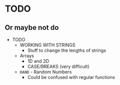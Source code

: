 # TODO
## Or maybe not do


- TODO
  - WORKING WITH STRINGS
    - Stuff to change the lengths of strings
  - Arrays
    - 1D and 2D
    - CASE/BREAKS (very difficult)
  - `RAND` - Random Numbers
    - Could be confused with regular functions